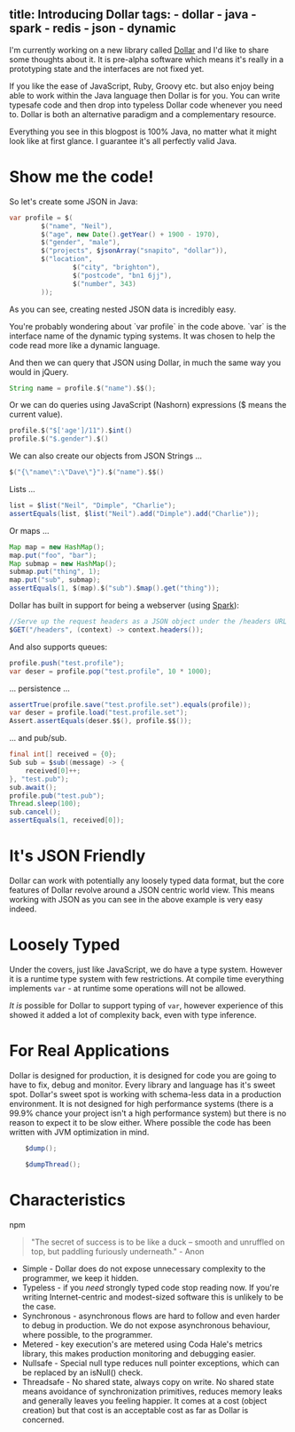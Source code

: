 title: Introducing Dollar
tags:
    - dollar
    - java
    - spark
    - redis
    - json
    - dynamic
---

I'm currently working on a new library called [Dollar](http://github.com/cazcade/dollar) and I'd like to share some thoughts about it. It is pre-alpha software which means it's really in a prototyping state and the interfaces are not fixed yet.

If you like the ease of JavaScript, Ruby, Groovy etc. but also enjoy being able to work within the Java language then Dollar is for you. You can write typesafe code and then drop into typeless Dollar code whenever you need to. Dollar is both an alternative paradigm and a complementary resource.

<div class="alert alert-danger" role="alert">Everything you see in this blogpost is 100% Java, no matter what it might look like at first glance. I guarantee it's all perfectly valid Java.</div>

Show me the code!
=================

So let's create some JSON in Java:

``` Java
var profile = $(
        $("name", "Neil"),
        $("age", new Date().getYear() + 1900 - 1970),
        $("gender", "male"),
        $("projects", $jsonArray("snapito", "dollar")),
        $("location",
                $("city", "brighton"),
                $("postcode", "bn1 6jj"),
                $("number", 343)
        ));
```
As you can see, creating nested JSON data is incredibly easy.

<div class="alert alert-info" role="alert">
You're probably wondering about `var profile` in the code above. `var` is the interface name of the dynamic typing systems. It was chosen to help the code read more like a dynamic language.
</div>


And then we can query that JSON using Dollar, in much the same way you would in jQuery.

``` Java
String name = profile.$("name").$$();
```

Or we can do queries using JavaScript (Nashorn) expressions ($ means the current value).

``` Java
profile.$("$['age']/11").$int()
profile.$("$.gender").$()
```

We can also create our objects from JSON Strings ...
``` Java
$("{\"name\":\"Dave\"}").$("name").$$()
```

Lists ...

``` Java
list = $list("Neil", "Dimple", "Charlie");
assertEquals(list, $list("Neil").add("Dimple").add("Charlie"));
```

Or maps ...

``` Java
Map map = new HashMap();
map.put("foo", "bar");
Map submap = new HashMap();
submap.put("thing", 1);
map.put("sub", submap);
assertEquals(1, $(map).$("sub").$map().get("thing"));
```

Dollar has built in support for being a webserver (using [Spark](http://www.sparkjava.com/)):

``` Java
//Serve up the request headers as a JSON object under the /headers URL
$GET("/headers", (context) -> context.headers());
```

And also supports queues:


``` Java
profile.push("test.profile");
var deser = profile.pop("test.profile", 10 * 1000);
```

... persistence ...

``` Java
assertTrue(profile.save("test.profile.set").equals(profile));
var deser = profile.load("test.profile.set");
Assert.assertEquals(deser.$$(), profile.$$());
```

... and pub/sub.

``` Java
final int[] received = {0};
Sub sub = $sub((message) -> {
    received[0]++;
}, "test.pub");
sub.await();
profile.pub("test.pub");
Thread.sleep(100);
sub.cancel();
assertEquals(1, received[0]);
```

<!-- more -->


It's JSON Friendly
==================

Dollar can work with potentially any loosely typed data format, but the core features of Dollar revolve around a JSON centric world view. This means working with JSON as you can see in the above example is very easy indeed.


Loosely Typed
=============

Under the covers, just like JavaScript, we do have a type system. However it is a runtime type system with few restrictions. At compile time everything implements `var` - at runtime some operations will not be allowed.

*It is* possible for Dollar to support typing of `var`, however experience of this showed it added a lot of complexity back, even with type inference.


For Real Applications
=====================

Dollar is designed for production, it is designed for code you are going to have to fix, debug and monitor. Every library and language has it's sweet spot. Dollar's sweet spot is working with schema-less data in a production environment. It is not designed for high performance systems (there is a 99.9% chance your project isn't a high performance system) but there is no reason to expect it to be slow either. Where possible the code has been written with JVM optimization in mind.

``` Java Dump the JVM wide system metrics, analytics etc.
    $dump();
```

``` Java Dump the current threads system metrics, analytics etc.
    $dumpThread();
```

Characteristics
===============
npm
> "The secret of success is to be like a duck – smooth and unruffled on top, but paddling furiously underneath." - Anon

* Simple - Dollar does do not expose unnecessary complexity to the programmer, we keep it hidden.
* Typeless - if you *need* strongly typed code stop reading now. If you're writing Internet-centric and modest-sized software this is unlikely to be the case.
* Synchronous - asynchronous flows are hard to follow and even harder to debug in production. We do not expose asynchronous behaviour, where possible, to the programmer.
* Metered - key execution's are metered using Coda Hale's metrics library, this makes production monitoring and debugging easier.
* Nullsafe - Special null type reduces null pointer exceptions, which can be replaced by an isNull() check.
* Threadsafe - No shared state, always copy on write. No shared state means avoidance of synchronization primitives, reduces memory leaks and generally leaves you feeling happier. It comes at a cost (object creation) but that cost is an acceptable cost as far as Dollar is concerned.

